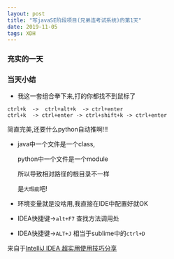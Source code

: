 ```yaml
---  
layout: post  
title: "写javaSE阶段项目(兄弟连考试系统)的第1天"  
date: 2019-11-05
tags: XDH    
---  
```


### 充实的一天

### 当天小结

- 我这一套组合拳下来,打的你都找不到鼠标了
```
ctrl+k  ->  ctrl+alt+k  -> ctrl+enter
ctrl+k  -> ctrl+enter -> ctrl+shift+k -> ctrl+enter  
```
简直完美,还要什么python自动推啊!!!

-   java中一个文件是一个class,

    python中一个文件是一个module

    所以导致相对路径的根目录不一样

    是`大瑕疵`吧!

- 环境变量就是没啥用,我直接在IDE中配置好就OK

- IDEA快捷键->`alt+F7` 查找方法调用处

- IDEA快捷键->`ALT+J` 相当于sublime中的`ctrl+D`

来自于[IntelliJ IDEA 超实用使用技巧分享](https://blog.csdn.net/weixin_38405253/article/details/102583954?utm_source=app)